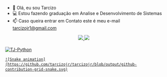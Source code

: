 - 👋 Olá, eu sou Tarcizo 
- 💻 Estou fazendo graduação em Analise e Desenvolvimento de Sistemas
- 📫 Caso queira entrar em Contato este é meu e-mail tarcizojr1@gmail.com

<div align="center">
  <a href="https://github.com/tarcizojr">
  <img height="180em" src="https://github-readme-stats.vercel.app/api?username=tarcizojr&show_icons=true&theme=dark&include_all_commits=true&count_private=true"/>
  <img height="180em" src="https://github-readme-stats.vercel.app/api/top-langs/?username=tarcizojr&layout=compact&langs_count=7&theme=dark"/>
</div>
  
<div style="display: inline_block"><br>
  
  <img align="center" alt="TJ-Python" height="30" width="40" src="https://user-images.githubusercontent.com/62778670/141026924-9afb6d75-2e8c-48e2-a12d-28b60e75c522.png">

    ![Snake animation](https://github.com/tarcizojr/tarcizojr/blob/output/github-contribution-grid-snake.svg)
</div>
  
